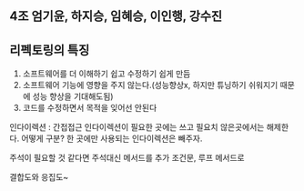 
## 4조 엄기윤, 하지승, 임혜승, 이인행, 강수진

## 리펙토링의 특징
 1. 소프트웨어를 더 이해하기 쉽고 수정하기 쉽게 만듬
 2. 소프트웨어 기능에 영향을 주지 않는다.(성능향상x, 하지만 튜닝하기 쉬워지기 때문에 성능 향상을 기대해도됨)
 3. 코드를 수정하면서 목적을 잊어선 안된다
 
 
 인다이렉션 : 간접접근 
 인다이렉션이 필요한 곳에는 쓰고 필요치 않은곳에서는 해제한다. 
 어떻게 구분? 한 곳에만 사용되는 인다이렉션은 빼주자. 
 
 주석이 필요할 것 같다면 주석대신 메서드를 추가
 조건문, 루프 메서드로 
 
 
결합도와 응집도~  
 

